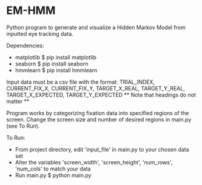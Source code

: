 # EM-HMM

Python program to generate and visualize a Hidden Markov Model from inputted eye tracking data. 

Dependencies:
- matplotlib $ pip install matplotlib
- seaborn $ pip install seaborn
- hmmlearn $ pip install hmmlearn

Input data must be a csv file with the format:
TRIAL_INDEX,	CURRENT_FIX_X,	CURRENT_FIX_Y,	TARGET_X_REAL,	TARGET_Y_REAL,	TARGET_X_EXPECTED,	TARGET_Y_EXPECTED
** Note that headings do not matter **

Program works by categorizing fixation data into specified regions of the screen. Change the screen size and number of desired regions in main.py (see To Run).

To Run:
- From project directory, edit 'input_file' in main.py to your chosen data set
- Alter the variables 'screen_width', 'screen_height', 'num_rows', 'num_cols' to match your data
- Run main.py $ python main.py
